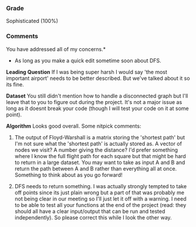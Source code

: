 ### Grade
Sophisticated (100%)

### Comments
You have addressed all of my concerns.*

* As long as you make a quick edit sometime soon about DFS.

**Leading Question**
If I was being super harsh I would say 'the most important airport' needs to be better described. But we've talked about it so its fine.

**Dataset**
You still didn't mention how to handle a disconnected graph but I'll leave that to you to figure out during the project. It's not a major issue as long as it doesnt break your code (though I will test your code on it at some point).

**Algorithm**
Looks good overall. Some nitpick comments:

1) The output of Floyd-Warshall is a matrix storing the 'shortest path' but I'm not sure what the 'shortest path' is actually stored as. A vector of nodes we visit? A number giving the distance? I'd prefer something where I know the full flight path for each square but that might be hard to return in a large dataset. You may want to take as input A and B and return the path between A and B rather than everything all at once. Something to think about as you go forward!

2) DFS needs to return something. I was actually strongly tempted to take off points since its just plain wrong but a part of that was probably me not being clear in our meeting so I'll just let it off with a warning. I need to be able to test all your functions at the end of the project (read: they should all have a clear input/output that can be run and tested independently). So please correct this while I look the other way. 